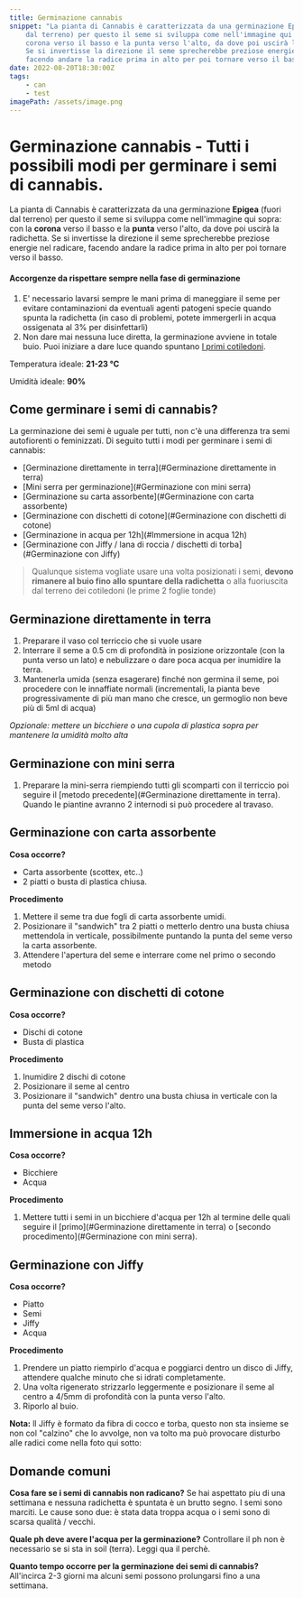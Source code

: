 ```yaml
---
title: Germinazione cannabis
snippet: "La pianta di Cannabis è caratterizzata da una germinazione Epigea (fuori
    dal terreno) per questo il seme si sviluppa come nell'immagine qui sopra: con la
    corona verso il basso e la punta verso l'alto, da dove poi uscirà la radichetta.
    Se si invertisse la direzione il seme sprecherebbe preziose energie nel radicare,
    facendo andare la radice prima in alto per poi tornare verso il basso."
date: 2022-08-20T18:30:00Z
tags:
    - can
    - test
imagePath: /assets/image.png
---
```

# Germinazione cannabis - Tutti i possibili modi per germinare i semi di cannabis.

La pianta di Cannabis è caratterizzata da una germinazione **Epigea** (fuori dal terreno) per questo il seme si sviluppa come nell'immagine qui sopra: con la **corona** verso il basso e la **punta** verso l'alto, da dove poi uscirà la radichetta. Se si invertisse la direzione il seme sprecherebbe preziose energie nel radicare, facendo andare la radice prima in alto per poi tornare verso il basso.

#### Accorgenze da rispettare sempre nella fase di germinazione

1. E' necessario lavarsi sempre le mani prima di maneggiare il seme per evitare contaminazioni da eventuali agenti patogeni specie quando spunta la radichetta (in caso di problemi, potete immergerli in acqua ossigenata al 3% per disinfettarli)
2. Non dare mai nessuna luce diretta, la germinazione avviene in totale buio. Puoi iniziare a dare luce quando spuntano [I primi cotiledoni]().

Temperatura ideale: **21-23 °C**

Umidità ideale: **90%**

## Come germinare i semi di cannabis?

La germinazione dei semi è uguale per tutti, non c'è una differenza tra semi autofiorenti o feminizzati. Di seguito tutti i modi per germinare i semi di cannabis:

-   [Germinazione direttamente in terra](#Germinazione direttamente in terra)
-   [Mini serra per germinazione](#Germinazione con mini serra)
-   [Germinazione su carta assorbente](#Germinazione con carta assorbente)
-   [Germinazione con dischetti di cotone](#Germinazione con dischetti di cotone)
-   [Germinazione in acqua per 12h](#Immersione in acqua 12h)
-   [Germinazione con Jiffy / lana di roccia / dischetti di torba](#Germinazione con Jiffy)

> Qualunque sistema vogliate usare una volta posizionati i semi, **devono rimanere al buio fino allo spuntare della radichetta** o alla fuoriuscita dal terreno dei cotiledoni (le prime 2 foglie tonde)

## Germinazione direttamente in terra

1. Preparare il vaso col terriccio che si vuole usare
2. Interrare il seme a 0.5 cm di profondità in posizione orizzontale (con la punta verso un lato) e nebulizzare o dare poca acqua per inumidire la terra.
3. Mantenerla umida (senza esagerare) finché non germina il seme, poi procedere con le innaffiate normali (incrementali, la pianta beve progressivamente di più man mano che cresce, un germoglio non beve più di 5ml di acqua)

_Opzionale: mettere un bicchiere o una cupola di plastica sopra per mantenere la umidità molto alta_

## Germinazione con mini serra

1. Preparare la mini-serra riempiendo tutti gli scomparti con il terriccio poi seguire il [metodo precedente](#Germinazione direttamente in terra). Quando le piantine avranno 2 internodi si può procedere al travaso.

## Germinazione con carta assorbente

**Cosa occorre?**

-   Carta assorbente (scottex, etc..)
-   2 piatti o busta di plastica chiusa.

**Procedimento**

1. Mettere il seme tra due fogli di carta assorbente umidi.
2. Posizionare il "sandwich" tra 2 piatti o metterlo dentro una busta chiusa mettendola in verticale, possibilmente puntando la punta del seme verso la carta assorbente.
3. Attendere l'apertura del seme e interrare come nel primo o secondo metodo

## Germinazione con dischetti di cotone

**Cosa occorre?**

-   Dischi di cotone
-   Busta di plastica

**Procedimento**

1. Inumidire 2 dischi di cotone
2. Posizionare il seme al centro
3. Posizionare il "sandwich" dentro una busta chiusa in verticale con la punta del seme verso l'alto.

## Immersione in acqua 12h

**Cosa occorre?**

-   Bicchiere
-   Acqua

**Procedimento**

1. Mettere tutti i semi in un bicchiere d'acqua per 12h al termine delle quali seguire il [primo](#Germinazione direttamente in terra) o [secondo procedimento](#Germinazione con mini serra).

## Germinazione con Jiffy

**Cosa occorre?**

-   Piatto
-   Semi
-   Jiffy
-   Acqua

**Procedimento**

1. Prendere un piatto riempirlo d'acqua e poggiarci dentro un disco di Jiffy, attendere qualche minuto che si idrati completamente.
2. Una volta rigenerato strizzarlo leggermente e posizionare il seme al centro a 4/5mm di profondità con la punta verso l'alto.
3. Riporlo al buio.

**Nota:** ll Jiffy è formato da fibra di cocco e torba, questo non sta insieme se non col "calzino" che lo avvolge, non va tolto ma può provocare disturbo alle radici come nella foto qui sotto:

## Domande comuni

**Cosa fare se i semi di cannabis non radicano?** Se hai aspettato piu di una settimana e nessuna radichetta è spuntata è un brutto segno. I semi sono marciti. Le cause sono due: è stata data troppa acqua o i semi sono di scarsa qualità / vecchi.

**Quale ph deve avere l'acqua per la germinazione?** Controllare il ph non è necessario se si sta in soil (terra). Leggi qua il perchè.

**Quanto tempo occorre per la germinazione dei semi di cannabis?** All'incirca 2-3 giorni ma alcuni semi possono prolungarsi fino a una settimana.
